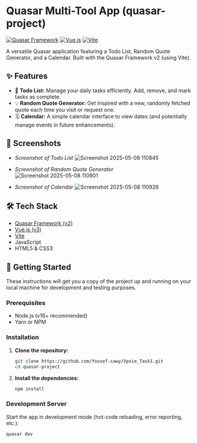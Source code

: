 # Quasar Multi-Tool App (quasar-project)

[![Quasar Framework](https://img.shields.io/badge/Quasar-v2-blue.svg)](https://quasar.dev)
[![Vue.js](https://img.shields.io/badge/Vue.js-v3-green.svg)](https://vuejs.org/)
[![Vite](https://img.shields.io/badge/Vite-Fast-yellow.svg)](https://vitejs.dev/)

A versatile Quasar application featuring a Todo List, Random Quote Generator, and a Calendar. Built with the Quasar Framework v2 (using Vite).

## ✨ Features

*   📝 **Todo List:** Manage your daily tasks efficiently. Add, remove, and mark tasks as complete.
*   💡 **Random Quote Generator:** Get inspired with a new, randomly fetched quote each time you visit or request one.
*   🗓️ **Calendar:** A simple calendar interface to view dates (and potentially manage events in future enhancements).

## 📸 Screenshots



*   *Screenshot of Todo List*
  ![Screenshot 2025-05-08 110845](https://github.com/user-attachments/assets/2895add7-c608-45b5-8fe5-e64b3248fdad)

*   *Screenshot of Random Quote Generator*
  ![Screenshot 2025-05-08 110901](https://github.com/user-attachments/assets/54a61887-4937-49e6-8861-fdc18731092b)

*   *Screenshot of Calendar*
![Screenshot 2025-05-08 110926](https://github.com/user-attachments/assets/e0a136a1-ae31-462b-aeac-84141f4b5527)

## 🛠️ Tech Stack

*   [Quasar Framework (v2)](https://quasar.dev)
*   [Vue.js (v3)](https://vuejs.org/)
*   [Vite](https://vitejs.dev/)
*   JavaScript
*   HTML5 & CSS3

## 🚀 Getting Started

These instructions will get you a copy of the project up and running on your local machine for development and testing purposes.

### Prerequisites

*   Node.js (v16+ recommended)
*   Yarn or NPM

### Installation

1.  **Clone the repository:**
    ```bash
    git clone https://github.com/Yousef-sawy/Vpsie_Task1.git
    cd quasar-project
    ```

2.  **Install the dependencies:**
    ```bash
    npm install
    ```

### Development Server

Start the app in development mode (hot-code reloading, error reporting, etc.):
```bash
quasar dev
